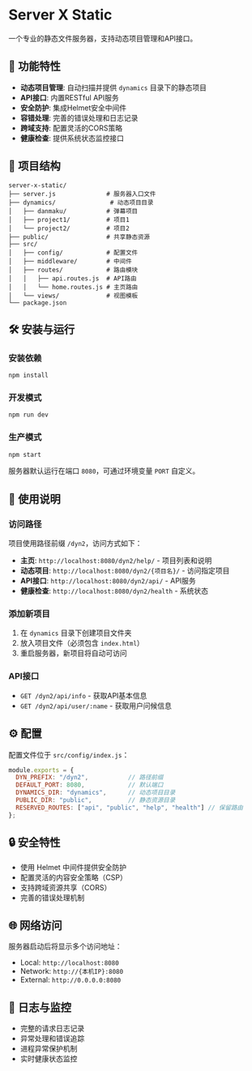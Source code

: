 # Server X Static

一个专业的静态文件服务器，支持动态项目管理和API接口。

## 🚀 功能特性

- **动态项目管理**: 自动扫描并提供 `dynamics` 目录下的静态项目
- **API接口**: 内置RESTful API服务
- **安全防护**: 集成Helmet安全中间件
- **容错处理**: 完善的错误处理和日志记录
- **跨域支持**: 配置灵活的CORS策略
- **健康检查**: 提供系统状态监控接口

## 📁 项目结构

```
server-x-static/
├── server.js              # 服务器入口文件
├── dynamics/               # 动态项目目录
│   ├── danmaku/           # 弹幕项目
│   ├── project1/          # 项目1
│   └── project2/          # 项目2
├── public/                # 共享静态资源
├── src/
│   ├── config/            # 配置文件
│   ├── middleware/        # 中间件
│   ├── routes/            # 路由模块
│   │   ├── api.routes.js  # API路由
│   │   └── home.routes.js # 主页路由
│   └── views/             # 视图模板
└── package.json
```

## 🛠 安装与运行

### 安装依赖
```bash
npm install
```

### 开发模式
```bash
npm run dev
```

### 生产模式
```bash
npm start
```

服务器默认运行在端口 `8080`，可通过环境变量 `PORT` 自定义。

## 📖 使用说明

### 访问路径

项目使用路径前缀 `/dyn2`，访问方式如下：

- **主页**: `http://localhost:8080/dyn2/help/` - 项目列表和说明
- **动态项目**: `http://localhost:8080/dyn2/{项目名}/` - 访问指定项目
- **API接口**: `http://localhost:8080/dyn2/api/` - API服务
- **健康检查**: `http://localhost:8080/dyn2/health` - 系统状态

### 添加新项目

1. 在 `dynamics` 目录下创建项目文件夹
2. 放入项目文件（必须包含 `index.html`）
3. 重启服务器，新项目将自动可访问

### API接口

- `GET /dyn2/api/info` - 获取API基本信息
- `GET /dyn2/api/user/:name` - 获取用户问候信息

## ⚙️ 配置

配置文件位于 `src/config/index.js`：

```javascript
module.exports = {
  DYN_PREFIX: "/dyn2",           // 路径前缀
  DEFAULT_PORT: 8080,            // 默认端口
  DYNAMICS_DIR: "dynamics",      // 动态项目目录
  PUBLIC_DIR: "public",          // 静态资源目录
  RESERVED_ROUTES: ["api", "public", "help", "health"] // 保留路由
};
```

## 🔒 安全特性

- 使用 Helmet 中间件提供安全防护
- 配置灵活的内容安全策略（CSP）
- 支持跨域资源共享（CORS）
- 完善的错误处理机制

## 🌐 网络访问

服务器启动后将显示多个访问地址：
- Local: `http://localhost:8080`
- Network: `http://{本机IP}:8080`
- External: `http://0.0.0.0:8080`

## 📝 日志与监控

- 完整的请求日志记录
- 异常处理和错误追踪
- 进程异常保护机制
- 实时健康状态监控
